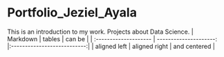 # Portfolio_Jeziel_Ayala
This is an introduction to my work. Projects about Data Science.
| Markdown              | tables                 | can be                      |
| :-------------------- | ---------------------: |:---------------------------:|
|     aligned left      |     aligned right      |      and centered           |
